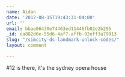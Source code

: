 ```yaml
---
name: Aidan
date: '2012-08-15T19:43:31-04:00'
url: ''
email: bbae06430e74463ed11446fb02e2b295
_id: ea882d6e-55d6-4af7-affb-92eff3a79013
slug: "/simcity-ds-landmark-unlock-codes/"
layout: comment

---
```


#12 is there, it's the sydney opera house
